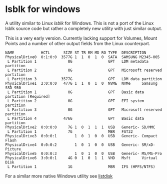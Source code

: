 # lsblk for windows

A utility similar to Linux *lsblk* for Windows. This is not a port of the Linux lsblk source code but rather a completely new utility with just similar output.

This is a very early version. Currently lacking support for Volumes, Mount Points and a number of other output fields from the Linux counterpart.


```
NAME            HCTL      SIZE ST TR RM MD RO TYPE  DESCRIPTION
PhysicalDrive0  0:1:0:0  3577G 1  1  0  1  0  SATA  SAMSUNG M2345-005 
 L Partition 1              0G                GPT   LDM metadata partition 
 L Partition 2              0G                GPT   Microsoft reserved partition 
 L Partition 3           3577G                GPT   LDM data partition 
PhysicalDrive1  2:0:0:0   477G 1  1  0  1  0  NVME  NVMe     Samsung SSD 950  
 L Partition 1              0G                GPT   Basic data partition [Required] 
 L Partition 2              0G                GPT   EFI system partition 
 L Partition 3              0G                GPT   Microsoft reserved partition 
 L Partition 4            476G                GPT   Basic data partition 
PhysicalDrive2  0:0:0:0     7G 1  0  1  1  1  USB   Generic- SD/MMC           
 L Partition 1              7G                MBR   FAT32  
PhysicalDrive3  0:0:0:1        1  0  1  0  0  USB   Generic- Compact Flash    
PhysicalDrive4  0:0:0:2        1  0  1  0  0  USB   Generic- SM/xD-Picture    
PhysicalDrive5  0:0:0:3        1  0  1  0  0  USB   Generic- MS/MS-Pro        
PhysicalDrive6  3:0:0:1     4G 0  1  0  1  1  VHD   Msft     Virtual Disk     
 L Partition 1              1G                MBR   IFS (HPFS/NTFS)  
```

For a similar more native Windows utility see [listdisk](https://github.com/tenox7/listdisk)

